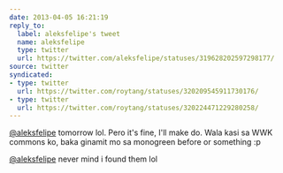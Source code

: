 ```yaml
---
date: 2013-04-05 16:21:19
reply_to:
  label: aleksfelipe's tweet
  name: aleksfelipe
  type: twitter
  url: https://twitter.com/aleksfelipe/statuses/319628202597298177/
source: twitter
syndicated:
- type: twitter
  url: https://twitter.com/roytang/statuses/320209545911730176/
- type: twitter
  url: https://twitter.com/roytang/statuses/320224471229280258/
---
```


[@aleksfelipe](https://twitter.com/aleksfelipe/) tomorrow lol. Pero it's fine, I'll make do. Wala kasi sa WWK commons ko, baka ginamit mo sa monogreen before or something :p
[@aleksfelipe](https://twitter.com/aleksfelipe/) never mind i found them lol